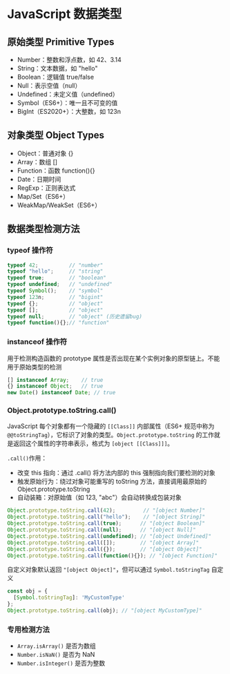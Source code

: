 # JavaScript 数据类型

## 原始类型 Primitive Types

- Number：整数和浮点数，如 42、3.14
- String：文本数据，如 "hello"
- Boolean：逻辑值 true/false
- Null：表示空值（null）
- Undefined：未定义值（undefined）
- Symbol（ES6+）：唯一且不可变的值
- BigInt（ES2020+）：大整数，如 123n

## 对象类型 Object Types

- Object：普通对象 {}
- Array：数组 []
- Function：函数 function(){}
- Date：日期时间
- RegExp：正则表达式
- Map/Set（ES6+）
- WeakMap/WeakSet（ES6+）

## 数据类型检测方法

### typeof 操作符

```js
typeof 42;          // "number"
typeof "hello";     // "string"
typeof true;        // "boolean"
typeof undefined;   // "undefined"
typeof Symbol();    // "symbol"
typeof 123n;        // "bigint"
typeof {};          // "object"
typeof [];          // "object" 
typeof null;        // "object" (历史遗留bug)
typeof function(){};// "function"
```

### instanceof 操作符

用于检测构造函数的 prototype 属性是否出现在某个实例对象的原型链上。不能用于原始类型的检测


```js
[] instanceof Array;    // true
{} instanceof Object;   // true
new Date() instanceof Date; // true
```

### Object.prototype.toString.call()

JavaScript 每个对象都有一个隐藏的 `[[Class]]` 内部属性（ES6+ 规范中称为 `@@toStringTag`），它标识了对象的类型。`Object.prototype.toString` 的工作就是返回这个属性的字符串表示，格式为 `[object [[Class]]]`。

`.call()`作用：
- 改变 this 指向：通过 .call() 将方法内部的 this 强制指向我们要检测的对象
- 触发原始行为：绕过对象可能重写的 toString 方法，直接调用最原始的 Object.prototype.toString
- 自动装箱：对原始值（如 123, "abc"）会自动转换成包装对象

```js
Object.prototype.toString.call(42);         // "[object Number]"
Object.prototype.toString.call("hello");    // "[object String]"
Object.prototype.toString.call(true);      // "[object Boolean]"
Object.prototype.toString.call(null);      // "[object Null]"
Object.prototype.toString.call(undefined); // "[object Undefined]"
Object.prototype.toString.call([]);        // "[object Array]"
Object.prototype.toString.call({});        // "[object Object]"
Object.prototype.toString.call(function(){}); // "[object Function]"
```

自定义对象默认返回 `"[object Object]"`，但可以通过 `Symbol.toStringTag` 自定义

```js
const obj = {
  [Symbol.toStringTag]: 'MyCustomType'
};
Object.prototype.toString.call(obj); // "[object MyCustomType]"
```

### 专用检测方法

- `Array.isArray()` 是否为数组
- `Number.isNaN()` 是否为 NaN
- `Number.isInteger()` 是否为整数